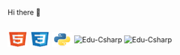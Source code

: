 Hi there 👋

<div style="display: inline_block"><br>
  <img align="center" alt="Edu-HTML" height="30" width="40" src="https://raw.githubusercontent.com/devicons/devicon/master/icons/html5/html5-original.svg">
  <img align="center" alt="Edu-CSS" height="30" width="40" src="https://raw.githubusercontent.com/devicons/devicon/master/icons/css3/css3-original.svg">
  <img align="center" alt="Eduhon" height="30" width="40" src="https://raw.githubusercontent.com/devicons/devicon/master/icons/python/python-original.svg">
  <img align="center" alt="Edu-Csharp" height="30" width="40" src="https://cdn.jsdelivr.net/gh/devicons/devicon@latest/icons/django/django-plain.svg">
  <img align="center" alt="Edu-Csharp" height="30" width="40" src="[https://cdn.jsdelivr.net/gh/devicons/devicon@latest/icons/django/django-plain.svg](https://img.icons8.com/?size=100&id=108784&format=png&color=000000)">
  <link rel="stylesheet" type='text/css' href="https://cdn.jsdelivr.net/gh/devicons/devicon@latest/devicon.min.css" />
          

</div>
